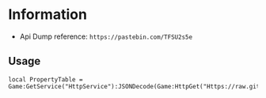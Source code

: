 # Information  
- Api Dump reference: `https://pastebin.com/TFSU2s5e`  

## Usage
```   
local PropertyTable = Game:GetService("HttpService"):JSONDecode(Game:HttpGet("Https://raw.githubusercontent.com/DoComplement/Roblox/main/API_Dump/Dump.txt"))   
```    
